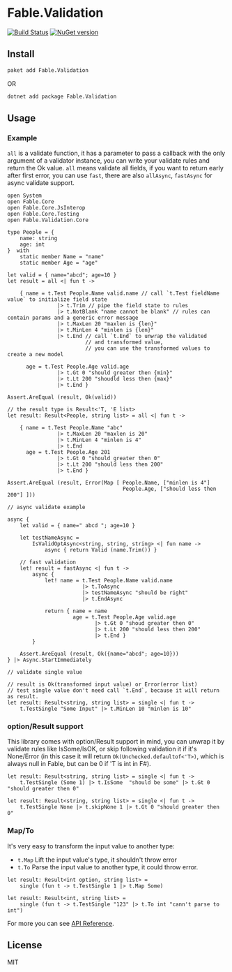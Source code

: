 # Fable.Validation

[![Build Status](https://travis-ci.org/zaaack/fable-validation.svg "Build Status")](https://travis-ci.org/zaaack/fable-validation)
[![NuGet version](https://badge.fury.io/nu/Fable.Validation.svg)](https://badge.fury.io/nu/Fable.Validation)

## Install
```sh
paket add Fable.Validation
```
OR

```sh
dotnet add package Fable.Validation
```

## Usage

### Example

`all` is a validate function, it has a parameter to pass a callback with the only argument of a validator instance, you can write your validate rules and return the Ok value. `all` means validate all fields, if you want to return early after first error, you can use `fast`, there are also `allAsync`, `fastAsync` for async validate support.

```F#
open System
open Fable.Core
open Fable.Core.JsInterop
open Fable.Core.Testing
open Fable.Validation.Core

type People = {
    name: string
    age: int
}  with
    static member Name = "name"
    static member Age = "age"

let valid = { name="abcd"; age=10 }
let result = all <| fun t ->

    { name = t.Test People.Name valid.name // call `t.Test fieldName value` to initialize field state
                |> t.Trim // pipe the field state to rules
                |> t.NotBlank "name cannot be blank" // rules can contain params and a generic error message
                |> t.MaxLen 20 "maxlen is {len}"
                |> t.MinLen 4 "minlen is {len}"
                |> t.End // call `t.End` to unwrap the validated
                         // and transformed value,
                         // you can use the transformed values to create a new model

      age = t.Test People.Age valid.age
                |> t.Gt 0 "should greater then {min}"
                |> t.Lt 200 "shoudld less then {max}"
                |> t.End }

Assert.AreEqual (result, Ok(valid))

// the result type is Result<'T, 'E list>
let result: Result<People, string list> = all <| fun t ->

    { name = t.Test People.Name "abc"
                |> t.MaxLen 20 "maxlen is 20"
                |> t.MinLen 4 "minlen is 4"
                |> t.End
      age = t.Test People.Age 201
                |> t.Gt 0 "should greater then 0"
                |> t.Lt 200 "should less then 200"
                |> t.End }

Assert.AreEqual (result, Error(Map [ People.Name, ["minlen is 4"]
                                     People.Age, ["should less then 200"] ]))

// async validate example

async {
    let valid = { name=" abcd "; age=10 }

    let testNameAsync =
        IsValidOptAsync<string, string, string> <| fun name ->
            async { return Valid (name.Trim()) }

    // fast validation
    let! result = fastAsync <| fun t ->
        async {
            let! name = t.Test People.Name valid.name
                        |> t.ToAsync
                        |> testNameAsync "should be right"
                        |> t.EndAsync

            return { name = name
                     age = t.Test People.Age valid.age
                            |> t.Gt 0 "shoud greater then 0"
                            |> t.Lt 200 "should less then 200"
                            |> t.End }
        }

    Assert.AreEqual (result, Ok({name="abcd"; age=10}))
} |> Async.StartImmediately

// validate single value

// result is Ok(transformed input value) or Error(error list)
// test single value don't need call `t.End`, because it will return as result.
let result: Result<string, string list> = single <| fun t ->
    t.TestSingle "Some Input" |> t.MinLen 10 "minlen is 10"

```

### option/Result support

This library comes with option/Result support in mind, you can unwrap it by validate rules like IsSome/IsOK, or skip following validation it if it's None/Error (in this case it will return `Ok(Unchecked.defaultof<'T>)`, which is always null in Fable, but can be 0 if 'T is int in F#).

```F#
let result: Result<string, string list> = single <| fun t ->
    t.TestSingle (Some 1) |> t.IsSome  "should be some" |> t.Gt 0 "should greater then 0"

let result: Result<string, string list> = single <| fun t ->
    t.TestSingle None |> t.skipNone 1 |> t.Gt 0 "should greater then 0"
```

### Map/To

It's very easy to transform the input value to another type:

* `t.Map` Lift the input value's type, it shouldn't throw error
* `t.To` Parse the input value to another type, it could throw error.

```F#
let result: Result<int option, string list> =
    single (fun t -> t.TestSingle 1 |> t.Map Some)

let result: Result<int, string list> =
    single (fun t -> t.TestSingle "123" |> t.To int "cann't parse to int")
```

For more you can see [API Reference](https://zaaack.github.io/fable-validation).

## License

MIT

